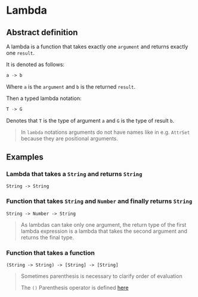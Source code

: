 # Lambda

## Abstract definition

A lambda is a function that takes exactly one `argument` and returns exactly one `result`.

It is denoted as follows:

```nix
a -> b
```

Where `a` is the `argument` and `b` is the returned `result`.

Then a typed lambda notation:

```nix
T -> G
```

Denotes that `T` is the type of argument `a` and `G` is the type of result `b`.

> In `lambda` notations arguments do not have names like in e.g. `AttrSet` because they are positional arguments.

## Examples

### Lambda that takes a `String` and returns `String`

`String -> String`

### Function that takes `String` and `Number` and finally returns `String`

`String -> Number -> String`

> As lambdas can take only one argument, the return type of the first lambda expression is a lambda that takes the second argument and returns the final type.

### Function that takes a function

`(String -> String) -> [String] -> [String]`

> Sometimes parenthesis is necessary to clarify order of evaluation
>
> The `()` Parenthesis operator is defined [here](./operators.md)
